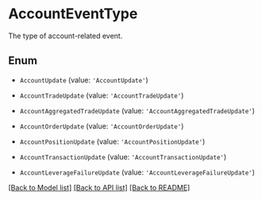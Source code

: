 # AccountEventType

The type of account-related event.

## Enum

* `AccountUpdate` (value: `'AccountUpdate'`)

* `AccountTradeUpdate` (value: `'AccountTradeUpdate'`)

* `AccountAggregatedTradeUpdate` (value: `'AccountAggregatedTradeUpdate'`)

* `AccountOrderUpdate` (value: `'AccountOrderUpdate'`)

* `AccountPositionUpdate` (value: `'AccountPositionUpdate'`)

* `AccountTransactionUpdate` (value: `'AccountTransactionUpdate'`)

* `AccountLeverageFailureUpdate` (value: `'AccountLeverageFailureUpdate'`)

[[Back to Model list]](../README.md#documentation-for-models) [[Back to API list]](../README.md#documentation-for-api-endpoints) [[Back to README]](../README.md)
